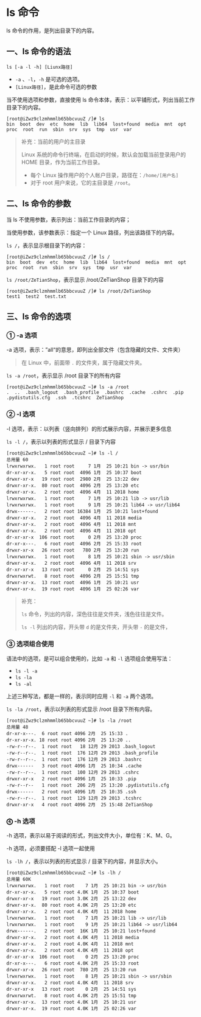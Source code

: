 # ls 命令

ls 命令的作用，是列出目录下的内容。

## 一、ls 命令的语法

`ls [-a -l -h] [Liunx路径]`

- `-a` 、`-l`，`-h` 是可选的选项。
- `[Linux路径]`，是此命令可选的参数

当不使用选项和参数，直接使用 ls 命令本体，表示：以平铺形式，列出当前工作目录下的内容。

```shell
[root@iZwz9clzmhmmlb65bbcvuuZ /]# ls
bin  boot  dev  etc  home  lib  lib64  lost+found  media  mnt  opt  proc  root  run  sbin  srv  sys  tmp  usr  var
```

> 补充：当前的用户的主目录
>
> Linux 系统的命令行终端，在启动的时候，默认会加载当前登录用户的 HOME 目录，作为当前工作目录。
>
> - 每个 Linux 操作用户的个人帐户目录，路径在：`/home/[用户名]`
> - 对于 root 用户来说，它的主目录是 `/root`。
>

## 二、ls 命令的参数

当 ls 不使用参数，表示列出：当前工作目录的内容；

当使用参数，该参数表示：指定一个 Linux 路径，列出该路径下的内容。

`ls /`，表示显示根目录下的内容：

```shell
[root@iZwz9clzmhmmlb65bbcvuuZ /]# ls /
bin  boot  dev  etc  home  lib  lib64  lost+found  media  mnt  opt  proc  root  run  sbin  srv  sys  tmp  usr  var
```

`ls /root/ZeTianShop`，表示显示 /root/ZeTianShop 目录下的内容

```shell
[root@iZwz9clzmhmmlb65bbcvuuZ /]# ls /root/ZeTianShop
test1  test2  test.txt
```

## 三、ls 命令的选项

### ① -a 选项

-a 选项，表示：”all“的意思，即列出全部文件（包含隐藏的文件、文件夹）

> 在 Linux 中，前面带 `.` 的文件夹，属于隐藏文件夹。

`ls -a /root`，表示显示 /root 目录下的所有内容

```shell
[root@iZwz9clzmhmmlb65bbcvuuZ ~]# ls -a /root
.  ..  .bash_logout  .bash_profile  .bashrc  .cache  .cshrc  .pip  .pydistutils.cfg  .ssh  .tcshrc  ZeTianShop
```

### ② -l 选项

-l 选项，表示：以列表（竖向排列）的形式展示内容，并展示更多信息

`ls -l /`，表示以列表的形式显示 / 目录下内容

```shell
[root@iZwz9clzmhmmlb65bbcvuuZ ~]# ls -l /
总用量 60
lrwxrwxrwx.   1 root root     7 1月  25 10:21 bin -> usr/bin
dr-xr-xr-x.   5 root root  4096 1月  25 10:37 boot
drwxr-xr-x   19 root root  2980 2月  25 13:22 dev
drwxr-xr-x.  80 root root  4096 2月  25 13:20 etc
drwxr-xr-x.   2 root root  4096 4月  11 2018 home
lrwxrwxrwx.   1 root root     7 1月  25 10:21 lib -> usr/lib
lrwxrwxrwx.   1 root root     9 1月  25 10:21 lib64 -> usr/lib64
drwx------.   2 root root 16384 1月  25 10:21 lost+found
drwxr-xr-x.   2 root root  4096 4月  11 2018 media
drwxr-xr-x.   2 root root  4096 4月  11 2018 mnt
drwxr-xr-x.   2 root root  4096 4月  11 2018 opt
dr-xr-xr-x  106 root root     0 2月  25 13:20 proc
dr-xr-x---.   6 root root  4096 2月  25 15:33 root
drwxr-xr-x   26 root root   780 2月  25 13:20 run
lrwxrwxrwx.   1 root root     8 1月  25 10:21 sbin -> usr/sbin
drwxr-xr-x.   2 root root  4096 4月  11 2018 srv
dr-xr-xr-x   13 root root     0 2月  25 14:51 sys
drwxrwxrwt.   8 root root  4096 2月  25 15:51 tmp
drwxr-xr-x.  13 root root  4096 1月  25 10:21 usr
drwxr-xr-x.  19 root root  4096 1月  25 02:26 var
```

> 补充：
>
> `ls` 命令，列出的内容，深色往往是文件夹，浅色往往是文件。
>
> `ls -l` 列出的内容，开头带 `d` 的是文件夹，开头带 `-` 的是文件，

### ③ 选项组合使用

语法中的选项，是可以组合使用的，比如 `-a` 和 `-l` 选项组合使用写法：

- `ls -l -a`
- `ls -la`
- `ls -al`

上述三种写法，都是一样的，表示同时应用 `-l` 和 `-a` 两个选项。

`ls -la /root`，表示以列表的形式显示 /root 目录下所有内容。

```shell
[root@iZwz9clzmhmmlb65bbcvuuZ ~]# ls -la /root
总用量 48
dr-xr-x---.  6 root root 4096 2月  25 15:33 .
dr-xr-xr-x. 18 root root 4096 2月  25 13:20 ..
-rw-r--r--.  1 root root   18 12月 29 2013 .bash_logout
-rw-r--r--.  1 root root  176 12月 29 2013 .bash_profile
-rw-r--r--.  1 root root  176 12月 29 2013 .bashrc
drwx------   3 root root 4096 1月  25 10:34 .cache
-rw-r--r--.  1 root root  100 12月 29 2013 .cshrc
drwxr-xr-x   2 root root 4096 1月  25 10:33 .pip
-rw-r--r--   1 root root  206 2月  25 13:20 .pydistutils.cfg
drwx------   2 root root 4096 1月  25 10:35 .ssh
-rw-r--r--.  1 root root  129 12月 29 2013 .tcshrc
drwxr-xr-x   4 root root 4096 2月  25 15:48 ZeTianShop
```

### ⓸ -h 选项

-h 选项，表示以易于阅读的形式，列出文件大小，单位有：K、M、G。

-h 选项，必须要搭配 -l 选项一起使用

`ls -lh /`，表示以列表的形式显示 / 目录下的内容，并显示大小。

```shell
[root@iZwz9clzmhmmlb65bbcvuuZ ~]# ls -lh /
总用量 60K
lrwxrwxrwx.   1 root root    7 1月  25 10:21 bin -> usr/bin
dr-xr-xr-x.   5 root root 4.0K 1月  25 10:37 boot
drwxr-xr-x   19 root root 3.0K 2月  25 13:22 dev
drwxr-xr-x.  80 root root 4.0K 2月  25 13:20 etc
drwxr-xr-x.   2 root root 4.0K 4月  11 2018 home
lrwxrwxrwx.   1 root root    7 1月  25 10:21 lib -> usr/lib
lrwxrwxrwx.   1 root root    9 1月  25 10:21 lib64 -> usr/lib64
drwx------.   2 root root  16K 1月  25 10:21 lost+found
drwxr-xr-x.   2 root root 4.0K 4月  11 2018 media
drwxr-xr-x.   2 root root 4.0K 4月  11 2018 mnt
drwxr-xr-x.   2 root root 4.0K 4月  11 2018 opt
dr-xr-xr-x  106 root root    0 2月  25 13:20 proc
dr-xr-x---.   6 root root 4.0K 2月  25 15:33 root
drwxr-xr-x   26 root root  780 2月  25 13:20 run
lrwxrwxrwx.   1 root root    8 1月  25 10:21 sbin -> usr/sbin
drwxr-xr-x.   2 root root 4.0K 4月  11 2018 srv
dr-xr-xr-x   13 root root    0 2月  25 14:51 sys
drwxrwxrwt.   8 root root 4.0K 2月  25 15:51 tmp
drwxr-xr-x.  13 root root 4.0K 1月  25 10:21 usr
drwxr-xr-x.  19 root root 4.0K 1月  25 02:26 var
```
